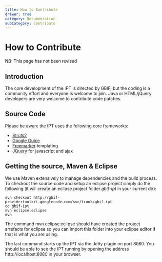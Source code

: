 ```yaml
---
title: How to Contribute
drawer: true
category: Documentation
subCategory: Contribute
---
```

# How to Contribute

<p class="comment-warning">NB: This page has not been revised</p>
 
## Introduction
The core development of the IPT is directed by GBIF, but the coding is a community effort and everyone is welcome to join. Java or HTML/jQuery developers are very welcome to contribute code patches.

## Source Code
Please be aware the IPT uses the following core frameworks:
  * [Struts2](http://struts.apache.org/2.x/index.html)
  * [Google Guice](http://code.google.com/p/google-guice/)
  * [Freemarker](http://freemarker.sourceforge.net/docs/) templating
  * [JQuery](http://jquery.com/) for javascript and ajax

## Getting the source, Maven & Eclipse
We use Maven extensively to manage dependencies and the build process.
To checkout the source code and setup an eclipse project simply do the following (it will create an eclipse project folder _gbif-ipt_ in your current dir):
```
svn checkout http://gbif-providertoolkit.googlecode.com/svn/trunk/gbif-ipt
cd gbif-ipt
mvn eclipse:eclipse
mvn
```

The command mvn eclipse:eclipse should have created the project artefacts for eclipse so you can import this folder into your eclipse editor if that is what you are using.

The last command starts up the IPT via the Jetty plugin on port 8080.
You should be able to see the IPT running by opening the address http://localhost:8080 in your browser.